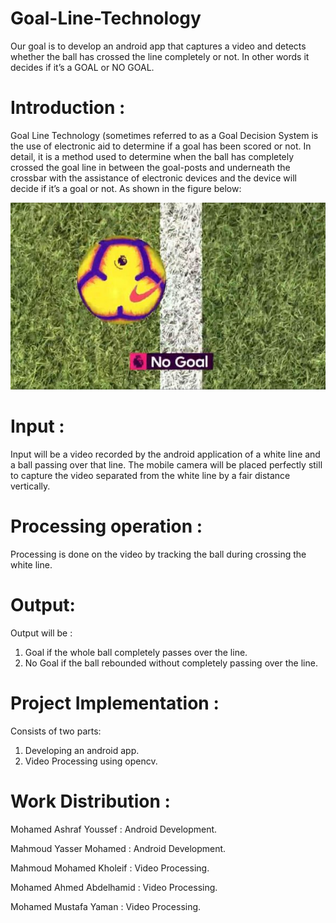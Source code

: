 # Goal-Line-Technology
Our goal is to develop an android app that captures a video and detects whether the ball has crossed the line completely or not. In other words it decides if it’s a GOAL or NO GOAL.



# Introduction : 
Goal Line Technology (sometimes referred to as a Goal Decision System is the use of electronic aid to determine if a goal has been scored or not. In detail, it is a method used to determine when the ball has completely crossed the goal line in between the goal-posts and underneath the crossbar with the assistance of electronic devices and the device will decide if it’s a goal or not. 
As shown in the figure below: 

<p align="center">
  <img src="docs/1.jpg">
</p>

# Input : 
Input will be a video recorded by the android application of a white line and a ball passing over that line. The mobile camera will be placed perfectly still to capture the video separated from the white line by a fair distance vertically. 

# Processing operation : 
Processing is done on the video by tracking the ball during crossing the white line. 

# Output: 
Output will be : 
1. Goal if the whole ball completely passes over the line. 
2. No Goal if the ball rebounded without completely passing over the line. 

# Project Implementation :
Consists of two parts: 
1. Developing an android app. 
2. Video Processing using opencv.

# Work Distribution : 
Mohamed Ashraf Youssef : Android Development.

Mahmoud Yasser Mohamed : Android Development.

Mahmoud Mohamed Kholeif : Video Processing.

Mohamed Ahmed Abdelhamid : Video Processing. 

Mohamed Mustafa Yaman : Video Processing.
